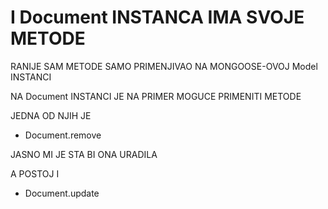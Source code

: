 # I Document INSTANCA IMA SVOJE METODE

RANIJE SAM METODE SAMO PRIMENJIVAO NA MONGOOSE-OVOJ Model INSTANCI

NA Document INSTANCI JE NA PRIMER MOGUCE PRIMENITI METODE

JEDNA OD NJIH JE

- Document.remove

JASNO MI JE STA BI ONA URADILA

A POSTOJ I

- Document.update
